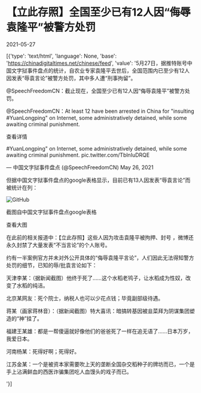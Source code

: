 # 【立此存照】全国至少已有12人因“侮辱袁隆平”被警方处罚

2021-05-27

[{'type': 'text/html', 'language': None, 'base': 'https://chinadigitaltimes.net/chinese/feed', 'value': '5月27日，据推特账号中国文字狱事件盘点的统计，自农业专家袁隆平去世后，全国范围内已至少有12人因发表“辱袁言论”被警方处罚，其中多人遭“刑事拘留”。



@SpeechFreedomCN：截止现在，全国至少已有12人因“侮辱袁隆平”被警方处罚。

@SpeechFreedomCN：At least 12 have been arrested in China for &quot;insulting #YuanLongping&quot; on Internet, some administratively detained, while some awaiting criminal punishment.



查看详情



#YuanLongping&quot; on Internet, some administratively detained, while some awaiting criminal punishment. pic.twitter.com/TblnIuDRQE

&mdash; 中国文字狱事件盘点 (@SpeechFreedomCN) May 26, 2021



但据中国文字狱事件盘点的google表格显示，目前已有13人因发表“辱袁言论”而被统计在列：

![GitHub](https://chinadigitaltimes.net/chinese/files/2021/05/image-1622117964728.png)  

 截图自中国文字狱事件盘点google表格 



查看大图

在此前的相关报道中：【立此存照】这些人因为攻击袁隆平被拘押、封号 ，微博还永久封禁了大量发表“不当言论”的个人账号。

约有一半案例官方并未对外公开具体的“侮辱袁隆平言论”，人们因此无法得知警方处罚的细节，已知的辱/批袁言论如下：



天津李某：（据新闻截图）他终于死了……这个水稻老鸨子，让水稻成为性奴，改变了水稻的纯洁。

北京某网友：死个院士，纳税人也可以少花点钱；毕竟副部级待遇。

蒋某（画家蒋林音）：（据新闻截图）特大喜讯：暗搞转基因被韭菜拜为阴谋集团塑造的“神”挂了。

福建王某雄：都是一帮傻逼就好像他们的爸爸死了一样在追无语了……日本万岁，我爱日本。

河南杨某：死得好啊；死得好。

江苏金某：一个是被资本家需要吹上天的垄断全国杂交稻种子的牌坊而已，一个是手上沾满鲜血的西医诈骗集团吃人血馒头的戏子而已。

'}]